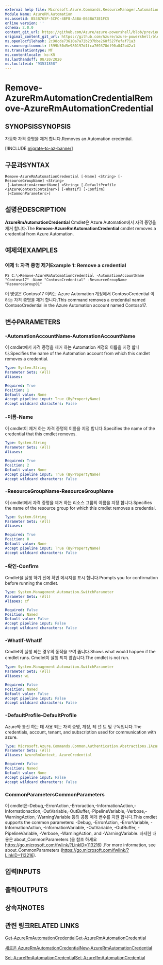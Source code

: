 ```yaml
---
external help file: Microsoft.Azure.Commands.ResourceManager.Automation.dll-Help.xml
Module Name: AzureRM.Automation
ms.assetid: B53B765F-5CFC-4BF8-A48A-E638A73E1FC5
online version: ''
schema: 2.0.0
content_git_url: https://github.com/Azure/azure-powershell/blob/preview/src/ResourceManager/Automation/Commands.Automation/help/Remove-AzureRMAutomationCredential.md
original_content_git_url: https://github.com/Azure/azure-powershell/blob/preview/src/ResourceManager/Automation/Commands.Automation/help/Remove-AzureRMAutomationCredential.md
ms.openlocfilehash: 2c98cde73610a7a72b237bbe268f527fefaf71a3
ms.sourcegitcommit: f599b50d5e980197d1fca769378df90a842b42a1
ms.translationtype: MT
ms.contentlocale: ko-KR
ms.lasthandoff: 08/20/2020
ms.locfileid: "93531858"
---
```

# <span data-ttu-id="21ca6-101">Remove-AzureRmAutomationCredential</span><span class="sxs-lookup"><span data-stu-id="21ca6-101">Remove-AzureRmAutomationCredential</span></span>

## <span data-ttu-id="21ca6-102">SYNOPSIS</span><span class="sxs-lookup"><span data-stu-id="21ca6-102">SYNOPSIS</span></span>
<span data-ttu-id="21ca6-103">자동화 자격 증명을 제거 합니다.</span><span class="sxs-lookup"><span data-stu-id="21ca6-103">Removes an Automation credential.</span></span>

[!INCLUDE [migrate-to-az-banner](../../includes/migrate-to-az-banner.md)]

## <span data-ttu-id="21ca6-104">구문과</span><span class="sxs-lookup"><span data-stu-id="21ca6-104">SYNTAX</span></span>

```
Remove-AzureRmAutomationCredential [-Name] <String> [-ResourceGroupName] <String>
 [-AutomationAccountName] <String> [-DefaultProfile <IAzureContextContainer>] [-WhatIf] [-Confirm]
 [<CommonParameters>]
```

## <span data-ttu-id="21ca6-105">설명은</span><span class="sxs-lookup"><span data-stu-id="21ca6-105">DESCRIPTION</span></span>
<span data-ttu-id="21ca6-106">**AzureRmAutomationCredential** Cmdlet은 Azure Automation에서 자격 증명을 제거 합니다.</span><span class="sxs-lookup"><span data-stu-id="21ca6-106">The **Remove-AzureRmAutomationCredential** cmdlet removes a credential from Azure Automation.</span></span>

## <span data-ttu-id="21ca6-107">예제의</span><span class="sxs-lookup"><span data-stu-id="21ca6-107">EXAMPLES</span></span>

### <span data-ttu-id="21ca6-108">예제 1: 자격 증명 제거</span><span class="sxs-lookup"><span data-stu-id="21ca6-108">Example 1: Remove a credential</span></span>
```
PS C:\>Remove-AzureRmAutomationCredential -AutomationAccountName "Contoso17" -Name "ContosoCredential" -ResourceGroupName "ResourceGroup01"
```

<span data-ttu-id="21ca6-109">이 명령은 Contoso17 이라는 Azure Automation 계정에서 ContosoCredential 이라는 자격 증명을 제거 합니다.</span><span class="sxs-lookup"><span data-stu-id="21ca6-109">This command removes a credential named ContosoCredential in the Azure Automation account named Contoso17.</span></span>

## <span data-ttu-id="21ca6-110">변수</span><span class="sxs-lookup"><span data-stu-id="21ca6-110">PARAMETERS</span></span>

### <span data-ttu-id="21ca6-111">-AutomationAccountName</span><span class="sxs-lookup"><span data-stu-id="21ca6-111">-AutomationAccountName</span></span>
<span data-ttu-id="21ca6-112">이 cmdlet에서 자격 증명을 제거 하는 Automation 계정의 이름을 지정 합니다.</span><span class="sxs-lookup"><span data-stu-id="21ca6-112">Specifies the name of the Automation account from which this cmdlet removes a credential.</span></span>

```yaml
Type: System.String
Parameter Sets: (All)
Aliases: 

Required: True
Position: 1
Default value: None
Accept pipeline input: True (ByPropertyName)
Accept wildcard characters: False
```

### <span data-ttu-id="21ca6-113">-이름</span><span class="sxs-lookup"><span data-stu-id="21ca6-113">-Name</span></span>
<span data-ttu-id="21ca6-114">이 cmdlet이 제거 하는 자격 증명의 이름을 지정 합니다.</span><span class="sxs-lookup"><span data-stu-id="21ca6-114">Specifies the name of the credential that this cmdlet removes.</span></span>

```yaml
Type: System.String
Parameter Sets: (All)
Aliases: 

Required: True
Position: 2
Default value: None
Accept pipeline input: True (ByPropertyName)
Accept wildcard characters: False
```

### <span data-ttu-id="21ca6-115">-ResourceGroupName</span><span class="sxs-lookup"><span data-stu-id="21ca6-115">-ResourceGroupName</span></span>
<span data-ttu-id="21ca6-116">이 cmdlet에서 자격 증명을 제거 하는 리소스 그룹의 이름을 지정 합니다.</span><span class="sxs-lookup"><span data-stu-id="21ca6-116">Specifies the name of the resource group for which this cmdlet removes a credential.</span></span>

```yaml
Type: System.String
Parameter Sets: (All)
Aliases: 

Required: True
Position: 0
Default value: None
Accept pipeline input: True (ByPropertyName)
Accept wildcard characters: False
```

### <span data-ttu-id="21ca6-117">-확인</span><span class="sxs-lookup"><span data-stu-id="21ca6-117">-Confirm</span></span>
<span data-ttu-id="21ca6-118">Cmdlet을 실행 하기 전에 확인 메시지를 표시 합니다.</span><span class="sxs-lookup"><span data-stu-id="21ca6-118">Prompts you for confirmation before running the cmdlet.</span></span>

```yaml
Type: System.Management.Automation.SwitchParameter
Parameter Sets: (All)
Aliases: cf

Required: False
Position: Named
Default value: False
Accept pipeline input: False
Accept wildcard characters: False
```

### <span data-ttu-id="21ca6-119">-WhatIf</span><span class="sxs-lookup"><span data-stu-id="21ca6-119">-WhatIf</span></span>
<span data-ttu-id="21ca6-120">Cmdlet이 실행 되는 경우의 동작을 보여 줍니다.</span><span class="sxs-lookup"><span data-stu-id="21ca6-120">Shows what would happen if the cmdlet runs.</span></span>
<span data-ttu-id="21ca6-121">Cmdlet이 실행 되지 않습니다.</span><span class="sxs-lookup"><span data-stu-id="21ca6-121">The cmdlet is not run.</span></span>

```yaml
Type: System.Management.Automation.SwitchParameter
Parameter Sets: (All)
Aliases: wi

Required: False
Position: Named
Default value: False
Accept pipeline input: False
Accept wildcard characters: False
```

### <span data-ttu-id="21ca6-122">-DefaultProfile</span><span class="sxs-lookup"><span data-stu-id="21ca6-122">-DefaultProfile</span></span>
<span data-ttu-id="21ca6-123">Azure와 통신 하는 데 사용 되는 자격 증명, 계정, 테 넌 트 및 구독입니다.</span><span class="sxs-lookup"><span data-stu-id="21ca6-123">The credentials, account, tenant, and subscription used for communication with azure.</span></span>

```yaml
Type: Microsoft.Azure.Commands.Common.Authentication.Abstractions.IAzureContextContainer
Parameter Sets: (All)
Aliases: AzureRmContext, AzureCredential

Required: False
Position: Named
Default value: None
Accept pipeline input: False
Accept wildcard characters: False
```

### <span data-ttu-id="21ca6-124">CommonParameters</span><span class="sxs-lookup"><span data-stu-id="21ca6-124">CommonParameters</span></span>
<span data-ttu-id="21ca6-125">이 cmdlet은-Debug,-ErrorAction,-Erroraction,-InformationAction,-Informationaction,-OutVariable,-OutBuffer,-PipelineVariable,-Verbose,-WarningAction,-WarningVariable 등의 공통 매개 변수를 지원 합니다.</span><span class="sxs-lookup"><span data-stu-id="21ca6-125">This cmdlet supports the common parameters: -Debug, -ErrorAction, -ErrorVariable, -InformationAction, -InformationVariable, -OutVariable, -OutBuffer, -PipelineVariable, -Verbose, -WarningAction, and -WarningVariable.</span></span> <span data-ttu-id="21ca6-126">자세한 내용은 about_CommonParameters (을 참조 하세요 https://go.microsoft.com/fwlink/?LinkID=113216) .</span><span class="sxs-lookup"><span data-stu-id="21ca6-126">For more information, see about_CommonParameters (https://go.microsoft.com/fwlink/?LinkID=113216).</span></span>

## <span data-ttu-id="21ca6-127">입력</span><span class="sxs-lookup"><span data-stu-id="21ca6-127">INPUTS</span></span>

## <span data-ttu-id="21ca6-128">출력</span><span class="sxs-lookup"><span data-stu-id="21ca6-128">OUTPUTS</span></span>

## <span data-ttu-id="21ca6-129">상속자</span><span class="sxs-lookup"><span data-stu-id="21ca6-129">NOTES</span></span>

## <span data-ttu-id="21ca6-130">관련 링크</span><span class="sxs-lookup"><span data-stu-id="21ca6-130">RELATED LINKS</span></span>

[<span data-ttu-id="21ca6-131">Get-AzureRmAutomationCredential</span><span class="sxs-lookup"><span data-stu-id="21ca6-131">Get-AzureRmAutomationCredential</span></span>](./Get-AzureRMAutomationCredential.md)

[<span data-ttu-id="21ca6-132">새로운 AzureRmAutomationCredential</span><span class="sxs-lookup"><span data-stu-id="21ca6-132">New-AzureRmAutomationCredential</span></span>](./New-AzureRMAutomationCredential.md)

[<span data-ttu-id="21ca6-133">Set-AzureRmAutomationCredential</span><span class="sxs-lookup"><span data-stu-id="21ca6-133">Set-AzureRmAutomationCredential</span></span>](./Set-AzureRMAutomationCredential.md)


